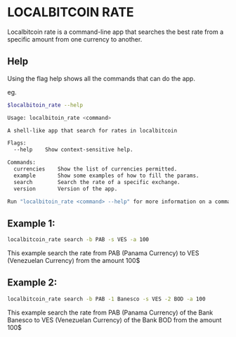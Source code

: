 # LOCALBITCOIN RATE

Localbitcoin rate is a command-line app that searches the best rate from a specific amount from one currency to another.

## Help

Using the flag help shows all the commands that can do the app.

eg.
```bash
$localbitoin_rate --help

Usage: localbitoin_rate <command>

A shell-like app that search for rates in localbitcoin

Flags:
  --help    Show context-sensitive help.

Commands:
  currencies    Show the list of currencies permitted.
  example       Show some examples of how to fill the params.
  search        Search the rate of a specific exchange.
  version       Version of the app.

Run "localbitoin_rate <command> --help" for more information on a command
```

## Example 1:
```bash
localbitcoin_rate search -b PAB -s VES -a 100
```
This example search the rate from PAB (Panama Currency) to VES (Venezuelan Currency) from the amount 100$
## Example 2:
```bash
localbitcoin_rate search -b PAB -1 Banesco -s VES -2 BOD -a 100
```
This example search the rate from PAB (Panama Currency) of the Bank Banesco to VES (Venezuelan Currency) of the Bank BOD from the amount 100$
